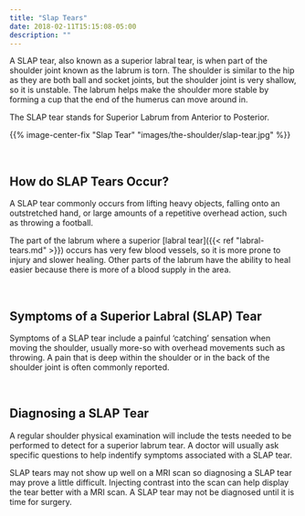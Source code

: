 ```yaml
---
title: "Slap Tears"
date: 2018-02-11T15:15:08-05:00
description: ""
---
```

A SLAP tear, also known as a superior labral tear, is when part of the shoulder joint known 
as the labrum is torn. The shoulder is similar to the hip as they are both ball and socket 
joints, but the shoulder joint is very shallow, so it is unstable. The labrum helps make the 
shoulder more stable by forming a cup that the end of the humerus can move around in.

The SLAP tear stands for Superior Labrum from Anterior to Posterior. 

{{% image-center-fix "Slap Tear" "images/the-shoulder/slap-tear.jpg" %}}

<br>

## How do SLAP Tears Occur?
A SLAP tear commonly occurs from lifting heavy objects, falling onto an outstretched hand, 
or large amounts of a repetitive overhead action, such as throwing a football.

The part of the labrum where a superior [labral tear]({{< ref "labral-tears.md" >}}) occurs has very few blood vessels, so it 
is more prone to injury and slower healing. Other parts of the labrum have the ability to 
heal easier because there is more of a blood supply in the area.

<br>

## Symptoms of a Superior Labral (SLAP) Tear
Symptoms of a SLAP tear include a painful ‘catching’ sensation when moving the shoulder, 
usually more-so with overhead movements such as throwing. A pain that is deep within the 
shoulder or in the back of the shoulder joint is often commonly reported.

<br>

## Diagnosing a SLAP Tear
A regular shoulder physical examination will include the tests needed to be performed to 
detect for a superior labrum tear. A doctor will usually ask specific questions to help 
indentify symptoms associated with a SLAP tear.

SLAP tears may not show up well on a MRI scan so diagnosing a SLAP tear may prove a little 
difficult. Injecting contrast into the scan can help display the tear better with a MRI 
scan. A SLAP tear may not be diagnosed until it is time for surgery.
